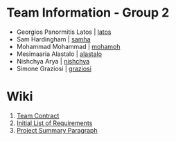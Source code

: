 # Team Information - Group 2
- Georgios Panormitis Latos | [latos](https://git.chalmers.se/latos)
- Sam Hardingham | [samha](https://git.chalmers.se/samha)
- Mohammad Mohammad | [mohamoh](https://git.chalmers.se/mohamoh)
- Mesimaaria Alastalo | [alastalo](https://git.chalmers.se/alastalo)
- Nishchya Arya | [nishchya](https://git.chalmers.se/nishchya)
- Simone Graziosi | [graziosi](https://git.chalmers.se/graziosi)

# Wiki

1) [Team Contract](https://git.chalmers.se/courses/dit113/2023/group-2/group-2/-/wikis/Team-Contract)
2) [Initial List of Requirements](https://git.chalmers.se/courses/dit113/2023/group-2/group-2/-/wikis/Initial-List-of-Requirements)
3) [Project Summary Paragraph](https://git.chalmers.se/courses/dit113/2023/group-2/group-2/-/wikis/Project-Summary-Paragraph)










